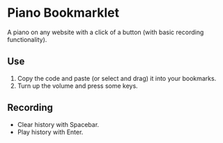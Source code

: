 # Piano Bookmarklet
A piano on any website with a click of a button (with basic recording functionality).
## Use
1. Copy the code and paste (or select and drag) it into your bookmarks.
2. Turn up the volume and press some keys.
## Recording
- Clear history with Spacebar.
- Play history with Enter.
